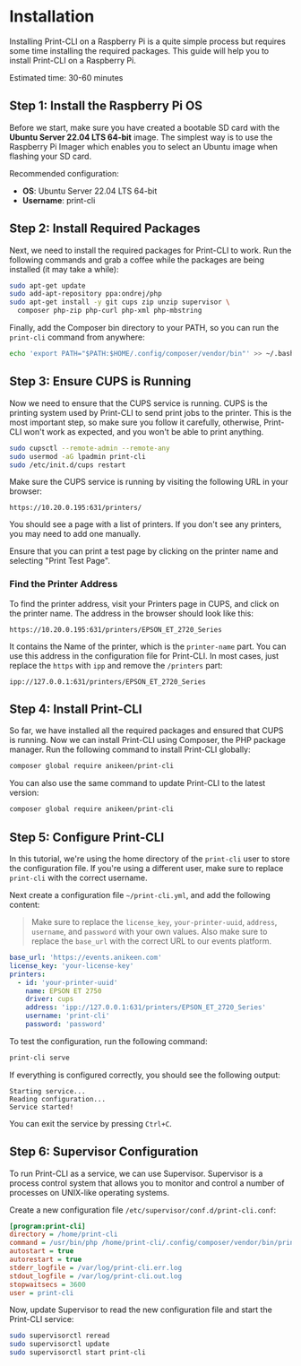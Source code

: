 # Installation

Installing Print-CLI on a Raspberry Pi is a quite simple process but requires some time installing the required
packages. This guide will help you to install Print-CLI on a Raspberry Pi.

Estimated time: 30-60 minutes

## Step 1: Install the Raspberry Pi OS

Before we start, make sure you have created a bootable SD card with the **Ubuntu Server 22.04 LTS 64-bit** image. The
simplest way is to use the Raspberry Pi Imager which enables you to select an Ubuntu image when flashing your SD card.

Recommended configuration:

- **OS**: Ubuntu Server 22.04 LTS 64-bit
- **Username**: print-cli

## Step 2: Install Required Packages

Next, we need to install the required packages for Print-CLI to work. Run the following commands and grab a coffee while
the packages are being installed (it may take a while):

```bash
sudo apt-get update
sudo add-apt-repository ppa:ondrej/php
sudo apt-get install -y git cups zip unzip supervisor \
  composer php-zip php-curl php-xml php-mbstring
```

Finally, add the Composer bin directory to your PATH, so you can run the `print-cli` command from anywhere:

```bash
echo 'export PATH="$PATH:$HOME/.config/composer/vendor/bin"' >> ~/.bashrc
```

## Step 3: Ensure CUPS is Running

Now we need to ensure that the CUPS service is running. CUPS is the printing system used by Print-CLI to send print jobs
to the printer. This is the most important step, so make sure you follow it carefully, otherwise, Print-CLI won't work
as expected, and you won't be able to print anything.

```bash
sudo cupsctl --remote-admin --remote-any
sudo usermod -aG lpadmin print-cli
sudo /etc/init.d/cups restart
```

Make sure the CUPS service is running by visiting the following URL in your browser:

```text
https://10.20.0.195:631/printers/
```

You should see a page with a list of printers. If you don't see any printers, you may need to add one manually.

Ensure that you can print a test page by clicking on the printer name and selecting "Print Test Page".

### Find the Printer Address

To find the printer address, visit your Printers page in CUPS, and click on the printer name. The address in the browser
should look like this:

```text
https://10.20.0.195:631/printers/EPSON_ET_2720_Series
```

It contains the Name of the printer, which is the `printer-name` part. You can use this address in the configuration
file for Print-CLI. In most cases, just replace the `https` with `ipp` and remove the `/printers` part:

```text
ipp://127.0.0.1:631/printers/EPSON_ET_2720_Series
```

## Step 4: Install Print-CLI

So far, we have installed all the required packages and ensured that CUPS is running. Now we can install Print-CLI using
Composer, the PHP package manager. Run the following command to install Print-CLI globally:

```bash
composer global require anikeen/print-cli
```

You can also use the same command to update Print-CLI to the latest version:

```bash
composer global require anikeen/print-cli
```

## Step 5: Configure Print-CLI

In this tutorial, we're using the home directory of the `print-cli` user to store the configuration file. If you're
using a different user, make sure to replace `print-cli` with the correct username.

Next create a configuration file `~/print-cli.yml`, and add the following content:

> Make sure to replace the `license_key`, `your-printer-uuid`, `address`, `username`, and `password` with your own
> values. Also make sure to replace the `base_url` with the correct URL to our events platform.

```yaml
base_url: 'https://events.anikeen.com'
license_key: 'your-license-key'
printers:
  - id: 'your-printer-uuid'
    name: EPSON ET 2750
    driver: cups
    address: 'ipp://127.0.0.1:631/printers/EPSON_ET_2720_Series'
    username: 'print-cli'
    password: 'password'
```

To test the configuration, run the following command:

```bash
print-cli serve
```

If everything is configured correctly, you should see the following output:

```text
Starting service...
Reading configuration...
Service started!
```

You can exit the service by pressing `Ctrl+C`.

## Step 6: Supervisor Configuration

To run Print-CLI as a service, we can use Supervisor. Supervisor is a process control system that allows you to monitor
and control a number of processes on UNIX-like operating systems.

Create a new configuration file `/etc/supervisor/conf.d/print-cli.conf`:

```ini
[program:print-cli]
directory = /home/print-cli
command = /usr/bin/php /home/print-cli/.config/composer/vendor/bin/print-cli serve
autostart = true
autorestart = true
stderr_logfile = /var/log/print-cli.err.log
stdout_logfile = /var/log/print-cli.out.log
stopwaitsecs = 3600
user = print-cli
```

Now, update Supervisor to read the new configuration file and start the Print-CLI service:

```bash
sudo supervisorctl reread
sudo supervisorctl update
sudo supervisorctl start print-cli
```
